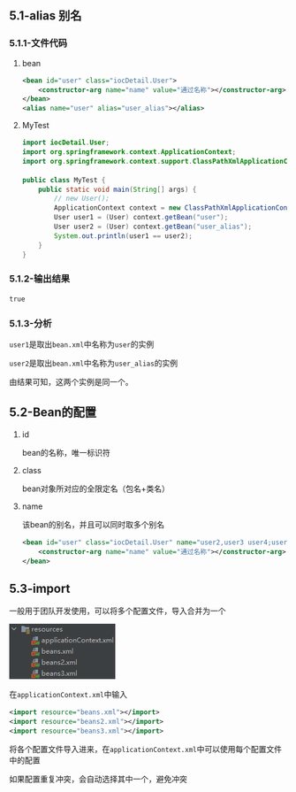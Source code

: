## 5.1-alias 别名

### 5.1.1-文件代码

1. bean

   ```xml
   <bean id="user" class="iocDetail.User">
       <constructor-arg name="name" value="通过名称"></constructor-arg>
   </bean>
   <alias name="user" alias="user_alias"></alias>
   ```

2. MyTest

   ```java
   import iocDetail.User;
   import org.springframework.context.ApplicationContext;
   import org.springframework.context.support.ClassPathXmlApplicationContext;
   
   public class MyTest {
       public static void main(String[] args) {
           // new User();
           ApplicationContext context = new ClassPathXmlApplicationContext("beans.xml");
           User user1 = (User) context.getBean("user");
           User user2 = (User) context.getBean("user_alias");
           System.out.println(user1 == user2);
       }
   }
   ```

### 5.1.2-输出结果

```cmd
true
```

### 5.1.3-分析

`user1`是取出`bean.xml`中名称为`user`的实例

`user2`是取出`bean.xml`中名称为`user_alias`的实例

由结果可知，这两个实例是同一个。

## 5.2-Bean的配置

1. id

   bean的名称，唯一标识符

2. class

   bean对象所对应的全限定名（包名+类名）

3. name

   该bean的别名，并且可以同时取多个别名

   ```xml
   <bean id="user" class="iocDetail.User" name="user2,user3 user4;user5">
       <constructor-arg name="name" value="通过名称"></constructor-arg>
   </bean>
   ```

## 5.3-import

一般用于团队开发使用，可以将多个配置文件，导入合并为一个

![image-20210328144520786](img/5-Spring配置/image-20210328144520786.png)

在`applicationContext.xml`中输入

```xml
<import resource="beans.xml"></import>
<import resource="beans2.xml"></import>
<import resource="beans3.xml"></import>
```

将各个配置文件导入进来，在`applicationContext.xml`中可以使用每个配置文件中的配置

如果配置重复冲突，会自动选择其中一个，避免冲突